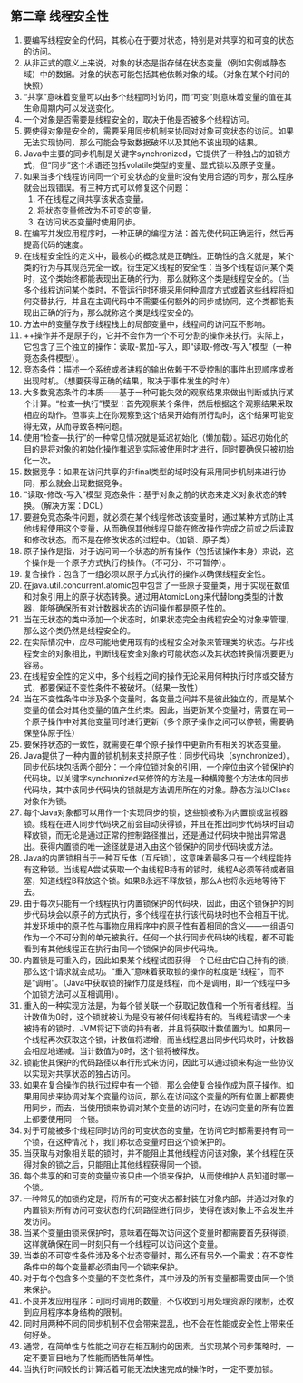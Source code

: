 ## 第二章 线程安全性

1. 要编写线程安全的代码，其核心在于要对状态，特别是对共享的和可变的状态的访问。
2. 从非正式的意义上来说，对象的状态是指存储在状态变量（例如实例或静态域）中的数据。对象的状态可能包括其他依赖对象的域。（对象在某个时间的快照）
3. “共享”意味着变量可以由多个线程同时访问，而“可变”则意味着变量的值在其生命周期内可以发送变化。
4. 一个对象是否需要是线程安全的，取决于他是否被多个线程访问。
5. 要使得对象是安全的，需要采用同步机制来协同对对象可变状态的访问。如果无法实现协同，那么可能会导致数据破坏以及其他不该出现的结果。
6. Java中主要的同步机制是关键字synchronized，它提供了一种独占的加锁方式，但“同步”这个术语还包括volatile类型的变量、显式锁以及原子变量。
7. 如果当多个线程访问同一个可变状态的变量时没有使用合适的同步，那么程序就会出现错误。有三种方式可以修复这个问题：
   1. 不在线程之间共享该状态变量。
   2. 将状态变量修改为不可变的变量。
   3. 在访问状态变量时使用同步。
8. 在编写并发应用程序时，一种正确的编程方法：首先使代码正确运行，然后再提高代码的速度。
9. 在线程安全性的定义中，最核心的概念就是正确性。正确性的含义就是，某个类的行为与其规范完全一致。衍生定义线程的安全性：当多个线程访问某个类时，这个类始终都能表现出正确的行为，那么就称这个类是线程安全的。（当多个线程访问某个类时，不管运行时环境采用何种调度方式或着这些线程将如何交替执行，并且在主调代码中不需要任何额外的同步或协同，这个类都能表现出正确的行为，那么就称这个类是线程安全的。
10. 方法中的变量存放于线程栈上的局部变量中，线程间的访问互不影响。
11. ++操作并不是原子的，它并不会作为一个不可分割的操作来执行。实际上，它包含了三个独立的操作：读取-累加-写入，即“读取-修改-写入”模型（一种竞态条件模型）。
12. 竞态条件：描述一个系统或者进程的输出依赖于不受控制的事件出现顺序或者出现时机。（想要获得正确的结果，取决于事件发生的时许）
13. 大多数竞态条件的本质——基于一种可能失效的观察结果来做出判断或执行某个计算。“检查—执行”模型：首先观察某个条件，然后根据这个观察结果采取相应的动作。但事实上在你观察到这个结果开始有所行动时，这个结果可能变得无效，从而导致各种问题。
14. 使用“检查—执行”的一种常见情况就是延迟初始化（懒加载）。延迟初始化的目的是将对象的初始化操作推迟到实际被使用时才进行，同时要确保只被初始化一次。
15. 数据竞争：如果在访问共享的非final类型的域时没有采用同步机制来进行协同，那么就会出现数据竞争。
16. “读取-修改-写入”模型 竞态条件：基于对象之前的状态来定义对象状态的转换。（解决方案：DCL）
17. 要避免竞态条件问题，就必须在某个线程修改该变量时，通过某种方式防止其他线程使用这个变量，从而确保其他线程只能在修改操作完成之前或之后读取和修改状态，而不是在修改状态的过程中。（加锁、原子类）
18. 原子操作是指，对于访问同一个状态的所有操作（包括该操作本身）来说，这个操作是一个原子方式执行的操作。（不可分、不可暂停）。
19. 复合操作：包含了一组必须以原子方式执行的操作以确保线程安全性。
20. 在java.util.concurrent.atomic包中包含了一些原子变量类，用于实现在数值和对象引用上的原子状态转换。通过用AtomicLong来代替long类型的计数器，能够确保所有对计数器状态的访问操作都是原子性的。
21. 当在无状态的类中添加一个状态时，如果状态完全由线程安全的对象来管理，那么这个类仍然是线程安全的。
22. 在实际情况中，应尽可能地使用现有的线程安全对象来管理类的状态。与非线程安全的对象相比，判断线程安全对象的可能状态以及其状态转换情况要更为容易。
23. 在线程安全性的定义中，多个线程之间的操作无论采用何种执行时序或交替方式，都要保证不变性条件不被破坏。（结果一致性）
24. 当在不变性条件中涉及多个变量时，各变量之间并不是彼此独立的，而是某个变量的值会对其他变量的值产生约束。因此，当更新某个变量时，需要在同一个原子操作中对其他变量同时进行更新（多个原子操作之间可以停顿，需要确保整体原子性）
25. 要保持状态的一致性，就需要在单个原子操作中更新所有相关的状态变量。
26. Java提供了一种内置的锁机制来支持原子性：同步代码块（synchronized）。同步代码块包括两个部分：一个座位锁对象的引用，一个座位由这个锁保护的代码块。以关键字synchronized来修饰的方法是一种横跨整个方法体的同步代码块，其中该同步代码块的锁就是方法调用所在的对象。静态方法以Class对象作为锁。
27. 每个Java对象都可以用作一个实现同步的锁，这些锁被称为内置锁或监视器锁。线程在进入同步代码块之前会自动获得锁，并且在推出同步代码块时自动释放锁，而无论是通过正常的控制路径推出，还是通过代码块中抛出异常退出。获得内置锁的唯一途径就是进入由这个锁保护的同步代码块或方法。
28. Java的内置锁相当于一种互斥体（互斥锁），这意味着最多只有一个线程能持有这种锁。当线程A尝试获取一个由线程B持有的锁时，线程A必须等待或者阻塞，知道线程B释放这个锁。如果B永远不释放锁，那么A也将永远地等待下去。
29. 由于每次只能有一个线程执行内置锁保护的代码块，因此，由这个锁保护的同步代码块会以原子的方式执行，多个线程在执行该代码块时也不会相互干扰。并发环境中的原子性与事物应用程序中的原子性有着相同的含义——一组语句作为一个不可分割的单元被执行。任何一个执行同步代码块的线程，都不可能看到有其他线程正在执行由同一个锁保护的同步代码块。
30. 内置锁是可重入的，因此如果某个线程试图获得一个已经由它自己持有的锁，那么这个请求就会成功。“重入”意味着获取锁的操作的粒度是“线程”，而不是“调用”。（Java中获取锁的操作力度是线程，而不是调用，即一个线程中多个加锁方法可以互相调用）。
31. 重入的一种实现方法是，为每个锁关联一个获取记数值和一个所有者线程。当计数值为0时，这个锁就被认为是没有被任何线程持有的。当线程请求一个未被持有的锁时，JVM将记下锁的持有者，并且将获取计数值置为1。如果同一个线程再次获取这个锁，计数值将递增，而当线程退出同步代码块时，计数器会相应地递减。当计数值为0时，这个锁将被释放。
32. 锁能使其保护的代码路径以串行形式来访问，因此可以通过锁来构造一些协议以实现对共享状态的独占访问。
33. 如果在复合操作的执行过程中有一个锁，那么会使复合操作成为原子操作。如果用同步来协调对某个变量的访问，那么在访问这个变量的所有位置上都要使用同步，而去，当使用锁来协调对某个变量的访问时，在访问变量的所有位置上都要使用同一个锁。
34. 对于可能被多个线程同时访问的可变状态的变量，在访问它时都需要持有同一个锁，在这种情况下，我们称状态变量时由这个锁保护的。
35. 当获取与对象相关联的锁时，并不能阻止其他线程访问该对象，某个线程在获得对象的锁之后，只能阻止其他线程获得同一个锁。
36. 每个共享的和可变的变量应该只由一个锁来保护，从而使维护人员知道时哪一个锁。
37. 一种常见的加锁约定是，将所有的可变状态都封装在对象内部，并通过对象的内置锁对所有访问可变状态的代码路径进行同步，使得在该对象上不会发生并发访问。
38. 当某个变量由锁来保护时，意味着在每次访问这个变量时都需要首先获得锁，这样就确保在同一时刻只有一个线程可以访问这个变量。
39. 当类的不可变性条件涉及多个状态变量时，那么还有另外一个需求：在不变性条件中的每个变量都必须由同一个锁来保护。
40. 对于每个包含多个变量的不变性条件，其中涉及的所有变量都需要由同一个锁来保护。
41. 不良并发应用程序：可同时调用的数量，不仅收到可用处理资源的限制，还收到应用程序本身结构的限制。
42. 同时用两种不同的同步机制不仅会带来混乱，也不会在性能或安全性上带来任何好处。
43. 通常，在简单性与性能之间存在相互制约的因素。当实现某个同步策略时，一定不要盲目地为了性能而牺牲简单性。
44. 当执行时间较长的计算活着可能无法快速完成的操作时，一定不要加锁。
